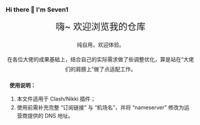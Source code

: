 ### Hi there 👋 I'm Seven1
<!-- 个人简介：替换为静态居中文字，删除动态SVG -->
<div align="center" style="font-size: 24px; margin: 10px 0;">
  嗨~ 欢迎浏览我的仓库
</div>

<!-- 核心说明：保持居中，与靠左的使用说明形成区分 -->
<div align="center" style="margin: 20px 0; line-height: 1.8; max-width: 600px; margin-left: auto; margin-right: auto;">
  <p>纯自用，欢迎体验。</p>
  <p>在各位大佬的成果基础上，结合自己的实际需求做了些调整优化，算是站在“大佬们的肩膀上”做了点适配工作。</p>
</div>

<!-- 使用说明及后续文字：保持靠左对齐，优化容器边距 -->
<div style="max-width: 600px; margin: 0 10px 20px; line-height: 1.6;">
  <p style="font-weight: 600; margin-bottom: 8px;">使用说明：</p>
  <ol style="padding-left: 20px;">
    <li>本文件适用于 Clash/Nikki 插件；</li>
    <li>使用前需补充完整 “订阅链接” 与 “机场名”，并将 “nameserver” 修改为运营商提供的 DNS 地址。</li>
  </ol>
</div>
